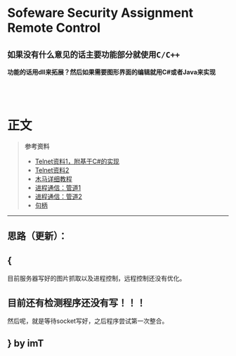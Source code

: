 # **Sofeware Security Assignment** <br> Remote Control


## `如果没有什么意见的话主要功能部分就使用C/C++`
**功能的话用dll来拓展？然后如果需要图形界面的编辑就用C#或者Java来实现**<br>
<br><br><br>
# 正文
> **参考资料**
>* [Telnet资料1，附基于C#的实现](http://blog.csdn.net/whatday/article/details/50541582)<br>
>* [Telnet资料2](http://www.cnblogs.com/liang-ling/p/5833489.html)<br>
>* [木马详细教程](https://lellansin.wordpress.com/tutorials/hello_trojan/)<br>
>* [进程通信：管道1](http://blog.csdn.net/morewindows/article/details/7390350)<br>
>* [进程通信：管道2](http://blog.csdn.net/houkai6/article/details/8613082)<br>
>* [句柄](http://blog.csdn.net/wenzhou1219/article/details/17659485)<br>
***
## **思路（更新）：**
## {
目前服务器写好的图片抓取以及进程控制，远程控制还没有优化。<br>
## **目前还有检测程序还没有写！！！**<br>
然后呢，就是等待socket写好，之后程序尝试第一次整合。<br>
## } by imT